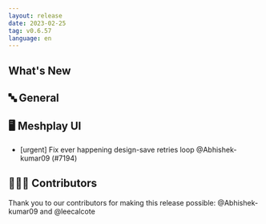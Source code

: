 ```yaml
---
layout: release
date: 2023-02-25
tag: v0.6.57
language: en
---
```


## What's New
## 🔤 General
## 🖥 Meshplay UI

- [urgent] Fix ever happening design-save retries loop  @Abhishek-kumar09 (#7194)

## 👨🏽‍💻 Contributors

Thank you to our contributors for making this release possible:
@Abhishek-kumar09 and @leecalcote
